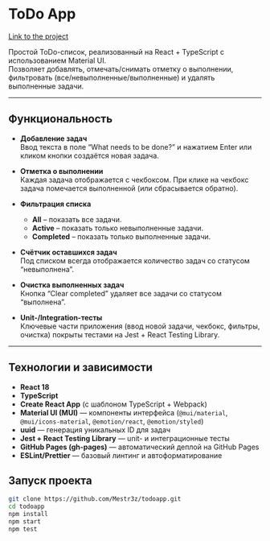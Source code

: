 # ToDo App
[Link to the project](https://mestr3z.github.io/todoapp/)

Простой ToDo-список, реализованный на React + TypeScript с использованием Material UI.  
Позволяет добавлять, отмечать/снимать отметку о выполнении, фильтровать (все/невыполненные/выполненные) и удалять выполненные задачи.

---

## Функциональность

- **Добавление задач**  
  Ввод текста в поле “What needs to be done?” и нажатием Enter или кликом кнопки создаётся новая задача.

- **Отметка о выполнении**  
  Каждая задача отображается с чекбоксом. При клике на чекбокс задача помечается выполненной (или сбрасывается обратно).

- **Фильтрация списка**  
  - **All** – показать все задачи.  
  - **Active** – показать только невыполненные задачи.  
  - **Completed** – показать только выполненные задачи.

- **Счётчик оставшихся задач**  
  Под списком всегда отображается количество задач со статусом “невыполнена”.

- **Очистка выполненных задач**  
  Кнопка “Clear completed” удаляет все задачи со статусом “выполнена”.

- **Unit-/Integration-тесты**  
  Ключевые части приложения (ввод новой задачи, чекбокс, фильтры, очистка) покрыты тестами на Jest + React Testing Library.

---

## Технологии и зависимости

- **React 18**  
- **TypeScript**  
- **Create React App** (с шаблоном TypeScript + Webpack)  
- **Material UI (MUI)** — компоненты интерфейса (`@mui/material`, `@mui/icons-material`, `@emotion/react`, `@emotion/styled`)  
- **uuid** — генерация уникальных ID для задач  
- **Jest + React Testing Library** — unit- и интеграционные тесты  
- **GitHub Pages (gh-pages)** — автоматический деплой на GitHub Pages  
- **ESLint/Prettier** — базовый линтинг и автоформатирование 

## Запуск проекта

```bash
git clone https://github.com/Mestr3z/todoapp.git
cd todoapp
npm install
npm start
npm test